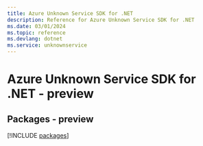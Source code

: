 ```yaml
---
title: Azure Unknown Service SDK for .NET
description: Reference for Azure Unknown Service SDK for .NET
ms.date: 03/01/2024
ms.topic: reference
ms.devlang: dotnet
ms.service: unknownservice
---
```

# Azure Unknown Service SDK for .NET - preview
## Packages - preview
[!INCLUDE [packages](unknown-service-index.md)]